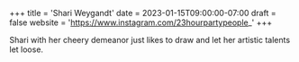 +++
title = 'Shari Weygandt'
date = 2023-01-15T09:00:00-07:00
draft = false
website = 'https://www.instagram.com/23hourpartypeople_'
+++

Shari with her cheery demeanor just likes to draw and let her artistic talents let loose.